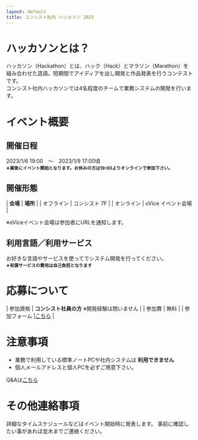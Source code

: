 ```yaml
---
layout: default
title: コンシスト社内 ハッカソン 2023
---
```


# ハッカソンとは？

ハッカソン（Hackathon）とは、ハック（Hack）とマラソン（Marathon）を組み合わせた造語。短期間でアイディアを出し開発と作品発表を行うコンテストです。<br>
コンシスト社内ハッカソンでは4名程度のチームで業務システムの開発を行います。

# イベント概要

## 開催日程

2023/1/6 19:00　～　2023/1/9 17:00頃<br>
<small>**※業後にイベント開始となります。お休みの方は19:00よりオンラインで参加下さい。**</small>


## 開催形態

| **会場** | **場所** |
| オフライン | コンシスト 7F |
| オンライン | oVice イベント会場 |

※oViceイベント会場は参加者にURLを通知します。


## 利用言語／利用サービス

お好きな言語やサービスを使ってでシステム開発を行ってください。<br>
<small>**※有償サービスの費用は自己負担となります**</small>


# 応募について

| 参加資格 | **コンシスト社員の方** ※開発経験は問いません |
| 参加費 | 無料 |
| 参加フォーム |[こちら](https://forms.gle/kGxh5aAzFYdATMar5) |


# 注意事項

* 業務で利用している標準ノートPCや社内システムは **利用できません**
* 個人メールアドレスと個人PCを必ずご用意下さい。

Q&Aは[こちら](./qa.html)


# その他連絡事項

詳細なタイムスケジュールなどはイベント開始時に発表します。
事前に確認したい事があれば並木までご連絡ください。
